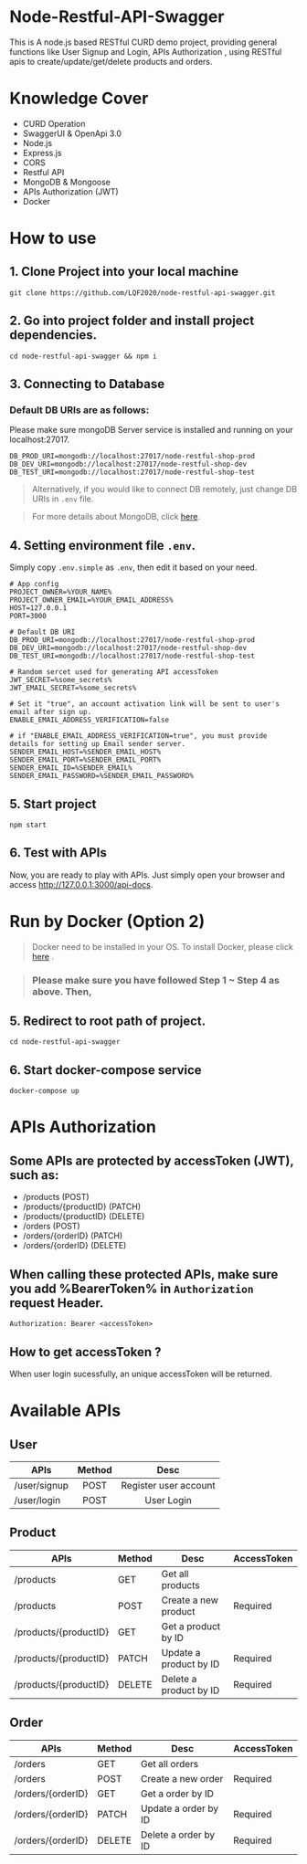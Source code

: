 # Node-Restful-API-Swagger

This is A node.js based RESTful CURD demo project, providing general functions like User Signup and Login, APIs Authorization , using RESTful apis to create/update/get/delete products and orders.

# Knowledge Cover

-   CURD Operation
-   SwaggerUI & OpenApi 3.0
-   Node.js
-   Express.js
-   CORS
-   Restful API
-   MongoDB & Mongoose
-   APIs Authorization (JWT)
-   Docker

# How to use

## 1. Clone Project into your local machine

```
git clone https://github.com/LQF2020/node-restful-api-swagger.git
```

## 2. Go into project folder and install project dependencies.

```
cd node-restful-api-swagger && npm i
```

## 3. Connecting to Database

### Default DB URIs are as follows:

Please make sure mongoDB Server service is installed and running on your localhost:27017.

```
DB_PROD_URI=mongodb://localhost:27017/node-restful-shop-prod
DB_DEV_URI=mongodb://localhost:27017/node-restful-shop-dev
DB_TEST_URI=mongodb://localhost:27017/node-restful-shop-test
```

> Alternatively, if you would like to connect DB remotely, just change DB URIs in `.env` file.

> For more details about MongoDB, click [here](https://www.mongodb.com/).

## 4. Setting environment file `.env`.

Simply copy `.env.simple` as `.env`, then edit it based on your need.

```
# App config
PROJECT_OWNER=%YOUR_NAME%
PROJECT_OWNER_EMAIL=%YOUR_EMAIL_ADDRESS%
HOST=127.0.0.1
PORT=3000

# Default DB URI
DB_PROD_URI=mongodb://localhost:27017/node-restful-shop-prod
DB_DEV_URI=mongodb://localhost:27017/node-restful-shop-dev
DB_TEST_URI=mongodb://localhost:27017/node-restful-shop-test

# Random sercet used for generating API accessToken
JWT_SECRET=%some_secrets%
JWT_EMAIL_SECRET=%some_secrets%

# Set it "true", an account activation link will be sent to user's email after sign up.
ENABLE_EMAIL_ADDRESS_VERIFICATION=false

# if "ENABLE_EMAIL_ADDRESS_VERIFICATION=true", you must provide details for setting up Email sender server.
SENDER_EMAIL_HOST=%SENDER_EMAIL_HOST%
SENDER_EMAIL_PORT=%SENDER_EMAIL_PORT%
SENDER_EMAIL_ID=%SENDER_EMAIL%
SENDER_EMAIL_PASSWORD=%SENDER_EMAIL_PASSWORD%

```

## 5. Start project

```
npm start
```

## 6. Test with APIs

Now, you are ready to play with APIs.
Just simply open your browser and access http://127.0.0.1:3000/api-docs.

# Run by Docker (Option 2)

> Docker need to be installed in your OS.
> To install Docker, please click [here](https://docs.docker.com/get-docker/) .

> ### Please make sure you have followed Step 1 ~ Step 4 as above. Then,

## 5. Redirect to root path of project.

```
cd node-restful-api-swagger
```

## 6. Start docker-compose service

```
docker-compose up
```

# APIs Authorization

## Some APIs are protected by accessToken (JWT), such as:

-   /products (POST)
-   /products/{productID} (PATCH)
-   /products/{productID} (DELETE)
-   /orders (POST)
-   /orders/{orderID} (PATCH)
-   /orders/{orderID} (DELETE)

## When calling these protected APIs, make sure you add %BearerToken% in `Authorization` request Header.

```
Authorization: Bearer <accessToken>
```

## How to get accessToken ?

When user login sucessfully, an unique accessToken will be returned.

# Available APIs

## User

| APIs         | Method |         Desc          |
| ------------ | :----: | :-------------------: |
| /user/signup |  POST  | Register user account |
| /user/login  |  POST  |      User Login       |

## Product

| APIs                  | Method | Desc                   | AccessToken |
| --------------------- | ------ | ---------------------- | ----------- |
| /products             | GET    | Get all products       |             |
| /products             | POST   | Create a new product   | Required    |
| /products/{productID} | GET    | Get a product by ID    |             |
| /products/{productID} | PATCH  | Update a product by ID | Required    |
| /products/{productID} | DELETE | Delete a product by ID | Required    |

## Order

| APIs              | Method | Desc                 | AccessToken |
| ----------------- | ------ | -------------------- | ----------- |
| /orders           | GET    | Get all orders       |             |
| /orders           | POST   | Create a new order   | Required    |
| /orders/{orderID} | GET    | Get a order by ID    |             |
| /orders/{orderID} | PATCH  | Update a order by ID | Required    |
| /orders/{orderID} | DELETE | Delete a order by ID | Required    |
